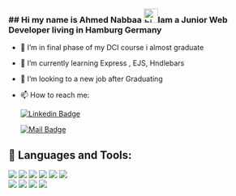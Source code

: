 ### ## Hi my name is Ahmed Nabbaa <img src="https://user-images.githubusercontent.com/1303154/88677602-1635ba80-d120-11ea-84d8-d263ba5fc3c0.gif" width="28px" alt="hi">Iam a Junior Web Developer living in Hamburg Germany


<!--
**anabbaa/anabbaa** is a ✨ _special_ ✨ repository because its `README.md` (this file) appears on your GitHub profile.

Here are some ideas to get you started:


-->
- 🔭 I’m in final phase of my DCI course i almost graduate
- 🌱 I’m currently learning Express , EJS, Hndlebars
- 👯 I’m looking to a new job after Graduating
- 📫 How to reach me:

  [![Linkedin Badge](https://img.shields.io/badge/-Islem-0e76a8?style=flat&labelColor=0e76a8&logo=linkedin&logoColor=white)](https://www.linkedin.com/in/ahmed-nabaa/)
  
    [![Mail Badge](https://img.shields.io/badge/-islempenywis-c0392b?style=flat&labelColor=c0392b&logo=gmail&logoColor=white)](ahmed.nabaa.an@gmail.com)




## 🚀 Languages and Tools:
![](https://img.shields.io/badge/OS-Linux-informational?style=flat&logo=Linux&logoColor=yellow&color=blueviolet) 
![](https://img.shields.io/badge/Editor-VS_Code-informational?style=flat&logo=Visual-Studio-Code&logoColor=blue&color=blueviolet) 
![](https://img.shields.io/badge/Code-JavaScript-informational?style=flat&logo=JavaScript&logoColor=yellow&color=blueviolet) 
![](https://img.shields.io/badge/Markup_lang-HTML-informational?style=flat&logo=HTML5&logoColor=red&color=blueviolet) 
![](https://img.shields.io/badge/Style_sheet_lang-CSS-informational?style=flat&logo=CSS3&logoColor=skyblue&color=blueviolet)
![](https://img.shields.io/badge/Css_extension_lang-SASS-informational?style=flat&logo=SASS&logoColor=violet&color=blueviolet)\
![](https://img.shields.io/badge/JavaScript_engine-Node.js-informational?style=flat&logo=Node.js&logoColor=green&color=blueviolet)
![](https://img.shields.io/badge/JavaScript_library-React-informational?style=flat&logo=React&logoColor=aqua&color=blueviolet)
![](https://img.shields.io/badge/Web_application_framework-Express-informational?style=flat&logo=Express&logoColor=black&color=blueviolet)
![](https://img.shields.io/badge/NoSQL_database-mongoDB-informational?style=flat&logo=mongoDB&logoColor=green&color=blueviolet)




